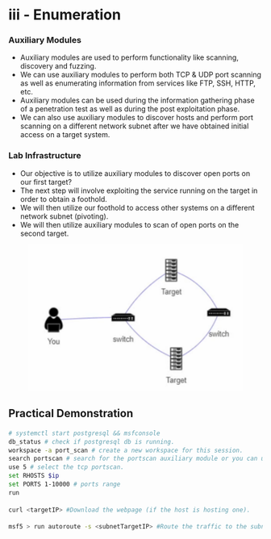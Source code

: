 # iii - Enumeration

### **Auxiliary Modules**

* Auxiliary modules are used to perform functionality like scanning, discovery and fuzzing.
* We can use auxiliary modules to perform both TCP & UDP port scanning as well as enumerating information from services like FTP, SSH, HTTP, etc.
* Auxiliary modules can be used during the information gathering phase of a penetration test as well as during the post exploitation phase.
* We can also use auxiliary modules to discover hosts and perform port scanning on a different network subnet after we have obtained initial access on a target system.

### **Lab Infrastructure**

* Our objective is to utilize auxiliary modules to discover open ports on our first target?
* The next step will involve exploiting the service running on the target in order to obtain a foothold.
* We will then utilize our foothold to access other systems on a different network subnet (pivoting).
* We will then utilize auxiliary modules to scan of open ports on the second target.

<figure><img src="../../.gitbook/assets/image (9).png" alt=""><figcaption></figcaption></figure>

## **Practical Demonstration**

```bash
# systemctl start postgresql && msfconsole
db_status # check if postgresql db is running.
workspace -a port_scan # create a new workspace for this session.
search portscan # search for the portscan auxiliary module or you can use the "db_nmap".
use 5 # select the tcp portscan.
set RHOSTS $ip
set PORTS 1-10000 # ports range
run

curl <targetIP> #Download the webpage (if the host is hosting one).

msf5 > run autoroute -s <subnetTargetIP> #Route the traffic to the subnet's target IP address of the first target previously exploited
```

























